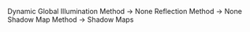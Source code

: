 Dynamic Global Illumination Method -> None
Reflection Method -> None
Shadow Map Method -> Shadow Maps